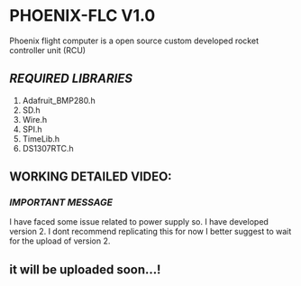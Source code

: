 # PHOENIX-FLC V1.0

Phoenix flight computer is a open source custom developed rocket controller unit (RCU)

## ***REQUIRED LIBRARIES***

1. Adafruit_BMP280.h
2. SD.h
3. Wire.h
4. SPI.h
4. TimeLib.h
5. DS1307RTC.h

## WORKING DETAILED VIDEO:

### ***IMPORTANT MESSAGE***

I have faced some issue related to power supply so. I have developed version 2. I dont recommend replicating this for now 
I better suggest to wait for the upload of version 2.

## it will be uploaded soon...!

